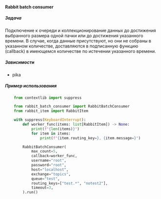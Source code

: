#### Rabbit batch consumer
##### Задача
Подключение к очереди и коллекционирование данных до достижения выбранного размера одной пачки или до достижения
указанного времени. В случае, когда данные присутствуют, но они не собраны в указанном количестве, доставляются в подписанную функцию
(callback) в имеющемся количестве по истечении указанного времени.
##### Зависимости
- pika
##### Пример использования
```python
    from contextlib import suppress

    from rabbit_batch_consumer import RabbitBatchConsumer
    from rabbit_item import RabbitItem

    with suppress(KeyboardInterrupt):
        def worker_func(items: list[RabbitItem]) -> None:
            print(f"{len(items)}")
            for item in items:
                print(f"{item.routing_key=}, {item.message=}")

        RabbitBatchConsumer(
            max_count=5,
            callback=worker_func,
            username="root",
            password="root",
            host="localhost",
            exchange="topics",
            queue="test",
            routing_keys=["test.*", "notest2"],
            timeout=3,
        ).run()
```
